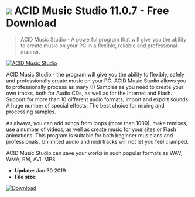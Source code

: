 # ![](https://cdn.softexe.net/static/icon/win.gif) ACID Music Studio 11.0.7 - Free Download

> ACID Music Studio - A powerful program that will give you the ability to create music on your PC in a flexible, reliable and professional manner.

[![ACID Music Studio](https://gallery.dpcdn.pl/imgc/Tools/2125/g_-_420x350_1.5_-_x20110304153734_00.jpg)](https://softexe.net/win/multimedia/audio-sound/acid-music-studio:pga.html)

ACID Music Studio - the program will give you the ability to flexibly, safely and professionally create music on your PC. ACID Music Studio allows you to professionally process as many (!) Samples as you need to create your own tracks, both for Audio CDs, as well as for the Internet and Flash. Support for more than 10 different audio formats, import and export sounds. A huge number of special effects. The best choice for mixing and processing samples. 

As always, you can add songs from loops (more than 1000), make remixes, use a number of videos, as well as create music for your sites or Flash animations. This program is suitable for both beginner musicians and professionals. Unlimited audio and midi tracks will not let you feel cramped.

ACID Music Studio can save your works in such popular formats as WAV, WMA, RM, AVI, MP3.


- **Update:** Jan 30 2019
- **File size:** 

[![Download](https://cdn.softexe.net/static/img/download.png)](https://softexe.net/win/multimedia/audio-sound/acid-music-studio:pga.html)

